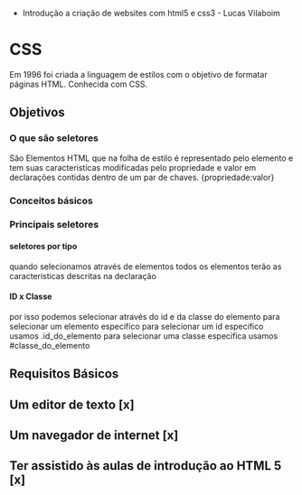 * Introdução a criação de websites com html5 e css3 - Lucas Vilaboim

# CSS

Em 1996 foi criada a linguagem de estilos com o objetivo de formatar páginas HTML. Conhecida com CSS.

## Objetivos

### O que são seletores

São Elementos HTML que na folha de estilo é representado pelo elemento e tem suas caracteristicas modificadas pelo propriedade e valor em declarações contidas dentro de um par de chaves. {propriedade:valor}



### Conceitos básicos

### Principais seletores

#### seletores por tipo
quando selecionamos através de elementos todos os elementos terão as caracteristicas descritas na declaração 

#### ID x Classe
por isso podemos selecionar através do id e da classe do elemento para selecionar um elemento especifico
para selecionar um id especifico usamos .id_do_elemento
para selecionar uma classe especifica usamos #classe_do_elemento

## Requisitos Básicos

## Um editor de texto [x]

## Um navegador de internet [x]

## Ter assistido às aulas de introdução ao HTML 5 [x]
